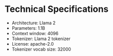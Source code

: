 # Technical Specifications

- Architecture: Llama 2
- Parameters: 1.1B
- Context window: 4096
- Tokenizer: Llama 2 tokenizer
- License: apache-2.0
- Tokenizer vocab size: 32000